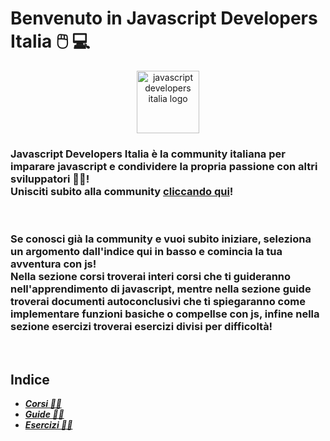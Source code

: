 # Benvenuto in Javascript Developers Italia 🖱️ 💻

<div align="center">
        <img src="https://user-images.githubusercontent.com/100710168/179364889-6c050368-bd60-449c-91c1-f23798c8675b.png" title="javascript developers italia logo" alt="javascript developers italia logo" width="100" height="100"/>
</div>

### Javascript Developers Italia è la community italiana per imparare javascript e condividere la propria passione con altri sviluppatori 🧑‍💻! <br> Unisciti subito alla community [cliccando qui](https://t.me/javascript_developers_italia)!  


<br>

### Se conosci già la community e vuoi subito iniziare, seleziona un argomento dall'indice qui in basso e comincia la tua avventura con js! <br> Nella sezione corsi troverai interi corsi che ti guideranno nell'apprendimento di javascript, mentre nella sezione guide troverai documenti autoconclusivi che ti spiegaranno come implementare funzioni basiche o compellse con js, infine nella sezione esercizi troverai esercizi divisi per difficoltà!

<br>

## Indice
* ***[Corsi 🧑‍🎓](./corsi/ "corsi-link")***
* ***[Guide 🧑‍💼](./guide/ "guide-link")***
* ***[Esercizi 🧑‍🔧](./esercizi/ "esercizi-link")***